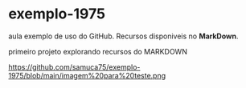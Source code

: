 # exemplo-1975
aula exemplo de uso do GitHub. Recursos disponiveis no **MarkDown**.

primeiro projeto explorando recursos do MARKDOWN

https://github.com/samuca75/exemplo-1975/blob/main/imagem%20para%20teste.png
